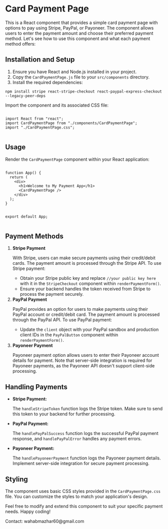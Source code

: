 <!DOCTYPE html>
<html lang="en">

<head>
  <meta charset="UTF-8">
  <meta name="viewport" content="width=device-width, initial-scale=1.0">
  
</head>

<body>
  <div>
    <h1>Card Payment Page</h1>
    <p>
      This is a React component that provides a simple card payment page with options to pay using Stripe, PayPal, or
      Payoneer. The component allows users to enter the payment amount and choose their preferred payment method. Let's
      see how to use this component and what each payment method offers:
    </p>
  </div>

  <div>
    <h2>Installation and Setup</h2>
    <ol>
      <li>Ensure you have React and Node.js installed in your project.</li>
      <li>Copy the <code>CardPaymentPage.js</code> file to your <code>src/components</code> directory.</li>
      <li>Install the required dependencies:</li>
    </ol>
    <pre><code>npm install stripe react-stripe-checkout react-paypal-express-checkout --legacy-peer-deps</code></pre>
    <p>Import the component and its associated CSS file:</p>
    <pre><code>
import React from "react";
import CardPaymentPage from "./components/CardPaymentPage";
import "./CardPaymentPage.css";
    </code></pre>
  </div>

  <div>
    <h2>Usage</h2>
    <p>Render the <code>CardPaymentPage</code> component within your React application:</p>
    <pre><code>
function App() {
  return (
    &lt;div&gt;
      &lt;h1&gt;Welcome to My Payment App&lt;/h1&gt;
      &lt;CardPaymentPage /&gt;
    &lt;/div&gt;
  );
}

export default App;
    </code></pre>
  </div>

  <div>
    <h2>Payment Methods</h2>
    <ol>
      <li>
        <strong>Stripe Payment</strong>
        <p>
          With Stripe, users can make secure payments using their credit/debit cards. The payment amount is processed
          through the Stripe API. To use Stripe payment:
        </p>
        <ul>
          <li>Obtain your Stripe public key and replace <code>//your public key here</code> with it in the
            <code>StripeCheckout</code> component within <code>renderPaymentForm()</code>.</li>
          <li>Ensure your backend handles the token received from Stripe to process the payment securely.</li>
        </ul>
      </li>
      <li>
        <strong>PayPal Payment</strong>
        <p>
          PayPal provides an option for users to make payments using their PayPal account or credit/debit card. The
          payment amount is processed through the PayPal API. To use PayPal payment:
        </p>
        <ul>
          <li>Update the <code>client</code> object with your PayPal sandbox and production client IDs in the
            <code>PayPalButton</code> component within <code>renderPaymentForm()</code>.</li>
        </ul>
      </li>
      <li>
        <strong>Payoneer Payment</strong>
        <p>
          Payoneer payment option allows users to enter their Payoneer account details for payment. Note that server-side
          integration is required for Payoneer payments, as the Payoneer API doesn't support client-side processing.
        </p>
      </li>
    </ol>
  </div>

  <div>
    <h2>Handling Payments</h2>
    <ul>
      <li>
        <strong>Stripe Payment:</strong>
        <p>The <code>handleStripeToken</code> function logs the Stripe token. Make sure to send this token to your backend
          for further processing.</p>
      </li>
      <li>
        <strong>PayPal Payment:</strong>
        <p>The <code>handlePayPalSuccess</code> function logs the successful PayPal payment response, and
          <code>handlePayPalError</code> handles any payment errors.</p>
      </li>
      <li>
        <strong>Payoneer Payment:</strong>
        <p>The <code>handlePayoneerPayment</code> function logs the Payoneer payment details. Implement server-side
          integration for secure payment processing.</p>
      </li>
    </ul>
  </div>

  <div>
    <h2>Styling</h2>
    <p>
      The component uses basic CSS styles provided in the <code>CardPaymentPage.css</code> file. You can customize the
      styles to match your application's design.
    </p>
  </div>

  <div>
    <p>Feel free to modify and extend this component to suit your specific payment needs. Happy coding!</p>
    <p>Contact: wahabmazhar60@gmail.com</p>
  </div>
</body>

</html>
